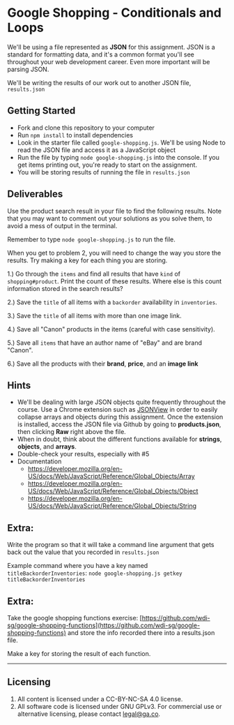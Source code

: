 # Google Shopping - Conditionals and Loops

We'll be using a file represented as **JSON** for this assignment. JSON is a standard for formatting data, and it's a common format you'll see throughout your web development career. Even more important will be parsing JSON.

We'll be writing the results of our work out to another JSON file, `results.json`

## Getting Started
* Fork and clone this repository to your computer
* Run `npm install` to install dependencies
* Look in the starter file called `google-shopping.js`. We'll be using Node to read the JSON file and access it as a JavaScript object
* Run the file by typing `node google-shopping.js` into the console. If you get items printing out, you're ready to start on the assignment.
* You will be storing results of running the file in `results.json`

## Deliverables

Use the product search result in your file to find the following results. Note that you may want to comment out your solutions as you solve them, to avoid a mess of output in the terminal.

Remember to type `node google-shopping.js` to run the file.

When you get to problem 2, you will need to change the way you store the results. Try making a key for each thing you are storing.

1.) Go through the `items` and find all results that have `kind` of `shopping#product`. Print the count of these results. Where else is this count information stored in the search results?

2.) Save the `title` of all items with a `backorder` availability in `inventories`.

3.) Save the `title` of all items with more than one image link.

4.) Save all "Canon" products in the items (careful with case sensitivity).

5.) Save all `items` that have an author name of "eBay" and are brand "Canon".

6.) Save all the products with their **brand**, **price**, and an **image link**


## Hints

* We'll be dealing with large JSON objects quite frequently throughout the course. Use a Chrome extension such as [JSONView](https://chrome.google.com/webstore/detail/jsonview/chklaanhfefbnpoihckbnefhakgolnmc) in order to easily collapse arrays and objects during this assignment. Once the extension is installed, access the JSON file via Github by going to **products.json**, then clicking **Raw** right above the file.
* When in doubt, think about the different functions available for **strings**, **objects**, and **arrays**.
* Double-check your results, especially with #5
* Documentation
  * https://developer.mozilla.org/en-US/docs/Web/JavaScript/Reference/Global_Objects/Array
  * https://developer.mozilla.org/en-US/docs/Web/JavaScript/Reference/Global_Objects/Object
  * https://developer.mozilla.org/en-US/docs/Web/JavaScript/Reference/Global_Objects/String

## Extra:
Write the program so that it will take a command line argument that gets back out the value that you recorded in `results.json`

Example command where you have a key named `titleBackorderInventories`: `node google-shopping.js getkey titleBackorderInventories`

## Extra:
Take the google shopping functions exercise: [https://github.com/wdi-sg/google-shopping-functions](https://github.com/wdi-sg/google-shopping-functions) and store the info recorded there into a results.json file.

Make a key for storing the result of each function.

---

## Licensing
1. All content is licensed under a CC-BY-NC-SA 4.0 license.
2. All software code is licensed under GNU GPLv3. For commercial use or alternative licensing, please contact legal@ga.co.
